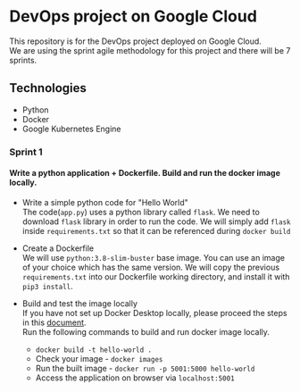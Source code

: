 # DevOps project on Google Cloud

This repository is for the DevOps project deployed on Google Cloud. <br>
We are using the sprint agile methodology for this project and there will be 7 sprints. 

## Technologies
- Python
- Docker
- Google Kubernetes Engine 

### Sprint 1 
#### Write a python application + Dockerfile. Build and run the docker image locally.
- Write a simple python code for "Hello World" <br>
The code(`app.py`) uses a python library called `flask`. We need to download `flask` library in order to run the code. We will simply add `flask` inside `requirements.txt` so that it can be referenced during `docker build`

- Create a Dockerfile <br>
We will use `python:3.8-slim-buster` base image. You can use an image of your choice which has the same version. We will copy the previous `requirements.txt` into our Dockerfile working directory, and install it with `pip3 install`. 

- Build and test the image locally <br>
If you have not set up Docker Desktop locally, please proceed the steps in this <a href="https://docs.docker.com/desktop/install/windows-install/">document</a>. <br>
Run the following commands to build and run docker image locally. <br>
    - `docker build -t hello-world .` 
    - Check your image - `docker images`
    - Run the built image - `docker run -p 5001:5000 hello-world` 
    - Access the application on browser via `localhost:5001` 



